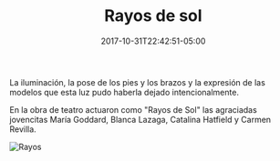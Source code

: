 ﻿---
title: "Rayos de sol"
description: "Sritas Rayos de Sol en el Casino Torreón 1925"
slug: "f"
image: pic20.jpg
keywords: ""
categories: 
    - ""
    - ""
date: 2017-10-31T22:42:51-05:00
draft: false
---
La iluminación, la pose de los pies y los brazos y la expresión de las modelos  que esta luz pudo haberla dejado intencionalmente.

En la obra de teatro actuaron como "Rayos de Sol" las agraciadas jovencitas María Goddard, Blanca Lazaga, Catalina Hatfield y Carmen Revilla.


![Rayos](https://claudiaguerreros.github.io/juliososa/img/pic20.jpg)
